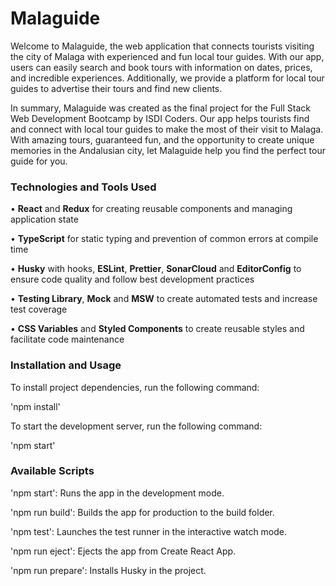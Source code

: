 # Malaguide

Welcome to Malaguide, the web application that connects tourists visiting the city of Malaga with experienced and fun local tour guides. With our app, users can easily search and book tours with information on dates, prices, and incredible experiences. Additionally, we provide a platform for local tour guides to advertise their tours and find new clients.

In summary, Malaguide was created as the final project for the Full Stack Web Development Bootcamp by ISDI Coders. Our app helps tourists find and connect with local tour guides to make the most of their visit to Malaga. With amazing tours, guaranteed fun, and the opportunity to create unique memories in the Andalusian city, let Malaguide help you find the perfect tour guide for you.

### Technologies and Tools Used

• **React** and **Redux** for creating reusable components and managing application state

• **TypeScript** for static typing and prevention of common errors at compile time

• **Husky** with hooks, **ESLint**, **Prettier**, **SonarCloud** and **EditorConfig** to ensure code quality and follow best development practices

• **Testing Library**, **Mock** and **MSW** to create automated tests and increase test coverage

• **CSS Variables** and **Styled Components** to create reusable styles and facilitate code maintenance

### Installation and Usage

To install project dependencies, run the following command:

'npm install'

To start the development server, run the following command:

'npm start'

### Available Scripts

'npm start': Runs the app in the development mode.

'npm run build': Builds the app for production to the build folder.

'npm test': Launches the test runner in the interactive watch mode.

'npm run eject': Ejects the app from Create React App.

'npm run prepare': Installs Husky in the project.
